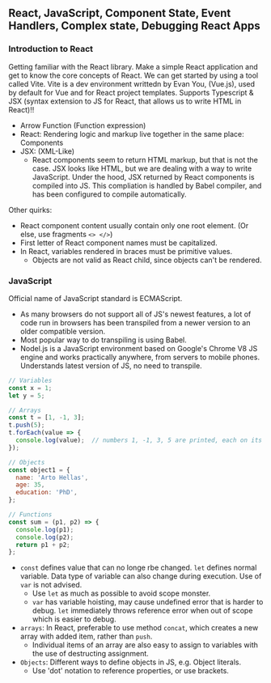## **React, JavaScript, Component State, Event Handlers, Complex state, Debugging React Apps**

### Introduction to React

Getting familiar with the React library. Make a simple React application and get to know the core concepts of React. We can get started by using a tool called Vite. Vite is a dev environment writtedn by Evan You, (Vue.js), used by default for Vue and for React project templates. Supports Typescript & JSX (syntax extension to JS for React, that allows us to write HTML in React)!!

* Arrow Function (Function expression)
* React: Rendering logic and markup live together in the same place: Components
* JSX: (XML-Like)
  * React components seem to return HTML markup, but that is not the case. JSX looks like HTML, but we are dealing with a way to write JavaScript. Under the hood, JSX returned by React components is compiled into JS. This compliation is handled by Babel compiler, and has been configured to compile automatically.

Other quirks:
* React component content usually contain only one root element. (Or else, use fragments `<> </>`)
* First letter of React component names must be capitalized.
* In React, variables rendered in braces must be primitive values.
  * Objects are not valid as React child, since objects can't be rendered.

### JavaScript

Official name of JavaScript standard is ECMAScript.

* As many browsers do not support all of JS's newest features, a lot of code run in browsers has been transpiled from a newer version to an older compatible version.
* Most popular way to do transpiling is using Babel. 
* Nodel.js is a JavaScript environment based on Google's Chrome V8 JS engine and works practically anywhere, from servers to mobile phones. Understands latest version of JS, no need to transpile.

```Javascript
// Variables
const x = 1;
let y = 5;

// Arrays
const t = [1, -1, 3];
t.push(5);
t.forEach(value => {
  console.log(value);  // numbers 1, -1, 3, 5 are printed, each on its own line
});

// Objects
const object1 = {
  name: 'Arto Hellas',
  age: 35,
  education: 'PhD',
};

// Functions
const sum = (p1, p2) => {
  console.log(p1);
  console.log(p2);
  return p1 + p2;
};
```
* `const` defines value that can no longe rbe changed. `let` defines normal variable. Data type of variable can also change during execution. Use of `var` is not advised.
  * Use `let` as much as possible to avoid scope monster.
  * `var` has variable hoisting, may cause undefined error that is harder to debug. `let` immediately throws reference error when out of scope which is easier to debug.
* `arrays`: In React, preferable to use method `concat`, which creates a new array with added item, rather than `push`.
  * Individual items of an array are also easy to assign to variables with the use of destructing assignment.
* `Objects`: Different ways to define objects in JS, e.g. Object literals.
  * Use 'dot' notation to reference properties, or use brackets.